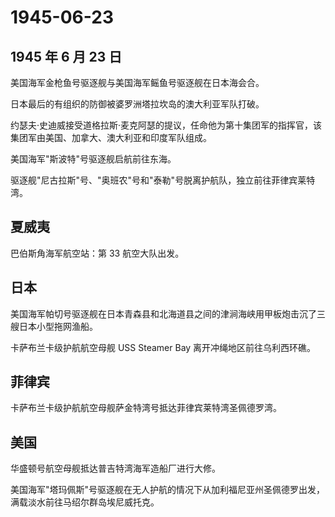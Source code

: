 # 1945-06-23

## 1945 年 6 月 23 日

美国海军金枪鱼号驱逐舰与美国海军鳐鱼号驱逐舰在日本海会合。

日本最后的有组织的防御被婆罗洲塔拉坎岛的澳大利亚军队打破。

约瑟夫·史迪威接受道格拉斯·麦克阿瑟的提议，任命他为第十集团军的指挥官，该集团军由美国、加拿大、澳大利亚和印度军队组成。

美国海军"斯波特"号驱逐舰启航前往东海。

驱逐舰"尼古拉斯"号、"奥班农"号和"泰勒"号脱离护航队，独立前往菲律宾莱特湾。

## 夏威夷

巴伯斯角海军航空站：第 33 航空大队出发。

## 日本

美国海军帕切号驱逐舰在日本青森县和北海道县之间的津涧海峡用甲板炮击沉了三艘日本小型拖网渔船。

卡萨布兰卡级护航航空母舰 USS Steamer Bay 离开冲绳地区前往乌利西环礁。

## 菲律宾

卡萨布兰卡级护航航空母舰萨金特湾号抵达菲律宾莱特湾圣佩德罗湾。

## 美国

华盛顿号航空母舰抵达普吉特湾海军造船厂进行大修。

美国海军"塔玛佩斯"号驱逐舰在无人护航的情况下从加利福尼亚州圣佩德罗出发，满载淡水前往马绍尔群岛埃尼威托克。

